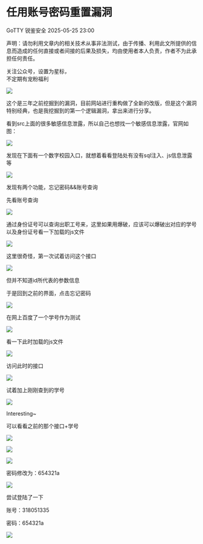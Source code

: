 #  任用账号密码重置漏洞   
GoTTY  锐鉴安全   2025-05-25 23:00  
  
声明：请勿利用文章内的相关技术从事非法测试，由于传播、利用此文所提供的信息而造成的任何直接或者间接的后果及损失，均由使用者本人负责，作者不为此承担任何责任。  
  
关注公众号，设置为星标，  
不定期有宠粉福利  
  
![](https://mmbiz.qpic.cn/mmbiz_png/RLTNmn7FBP5rET0TqLFfFsrcWIpMLCiaQYJnoNqT2KXyiaHCibcbDDbia1cxLUqMY4JkBjMlwNJmlialcnVicvHIPFqg/640?wx_fmt=png "")  
  
这个是三年之前挖掘到的漏洞，目前网站进行重构做了全新的改版，但是这个漏洞特别经典，也是我挖掘到的第一个逻辑漏洞，拿出来进行分享。  
  
看到src上面的很多敏感信息泄露，所以自己也想找一个敏感信息泄露，官网如图：  
  
![](https://mmbiz.qpic.cn/mmbiz_png/RLTNmn7FBP57sgRx7RP5bW2acDp4UxzUGUN64K4aSzecLDiafAjGnNic8gIRkvv6J6NWKh0pFfDvnDc9DfXxFibBw/640?wx_fmt=png&from=appmsg "")  
  
  
发现在下面有一个数字校园入口，就想着看看登陆处有没有sql注入、js信息泄露等  
  
![](https://mmbiz.qpic.cn/mmbiz_png/RLTNmn7FBP57sgRx7RP5bW2acDp4UxzUE6rubZaE2xIvdmAicWOZ4INd8BEYlCfibp04EjYsj781pwsOtzWbqeFw/640?wx_fmt=png&from=appmsg "")  
  
  
发现有两个功能，忘记密码&&账号查询  
  
先看账号查询  
  
![](https://mmbiz.qpic.cn/mmbiz_png/RLTNmn7FBP57sgRx7RP5bW2acDp4UxzUJFO6NF6XtjI2UXEJqdgej3VXMjcneg539nkXxacSFPMI3JUYo10gpQ/640?wx_fmt=png&from=appmsg "")  
  
  
通过身份证号可以查询出职工号来，这里如果用爆破，应该可以爆破出对应的学号以及身份证号看一下加载的js文件  
  
![](https://mmbiz.qpic.cn/mmbiz_png/RLTNmn7FBP57sgRx7RP5bW2acDp4UxzUg4pyWISwiaZ1ibsNRYugicloISwicYHzYj0oaric17RDp3zZvRic6icic2qibpg/640?wx_fmt=png&from=appmsg "")  
  
  
这里很奇怪，第一次试着访问这个接口  
  
![](https://mmbiz.qpic.cn/mmbiz_png/RLTNmn7FBP57sgRx7RP5bW2acDp4UxzUMLKmp9t05uazMqPUz7Mul0zD0fn0ibGmibQ1D2vNbvEyFwxgIv9N9UOg/640?wx_fmt=png&from=appmsg "")  
  
  
但并不知道id所代表的参数信息  
  
于是回到之前的界面，点击忘记密码  
  
![](https://mmbiz.qpic.cn/mmbiz_png/RLTNmn7FBP57sgRx7RP5bW2acDp4UxzU7mCbSeehLCty9jysDtQc0qRc1ia5RYENXqI48Fh5gZdia9ZIerz0picAg/640?wx_fmt=png&from=appmsg "")  
  
  
在网上百度了一个学号作为测试  
  
![](https://mmbiz.qpic.cn/mmbiz_png/RLTNmn7FBP57sgRx7RP5bW2acDp4UxzUSd7qkSS1jpjlWicicKGAP7fAVxQfTMiblqib4ib1kreqkzZOnPssFh2ia6icA/640?wx_fmt=png&from=appmsg "")  
  
  
看一下此时加载的js文件  
  
![](https://mmbiz.qpic.cn/mmbiz_png/RLTNmn7FBP57sgRx7RP5bW2acDp4UxzU71gTHuhJDcViahX95ZDgomiaV2UMNMMPL6nASSHiaXniakP6ZCb6ib5ibBLA/640?wx_fmt=png&from=appmsg "")  
  
  
访问此时的接口  
  
![](https://mmbiz.qpic.cn/mmbiz_png/RLTNmn7FBP57sgRx7RP5bW2acDp4UxzUNvlibzSmkInHAVhgyaqodgYIicjC7LnVl31zBbUicWbhc2QnQYVvvuhfg/640?wx_fmt=png&from=appmsg "")  
  
  
试着加上刚刚查到的学号  
  
![](https://mmbiz.qpic.cn/mmbiz_png/RLTNmn7FBP57sgRx7RP5bW2acDp4UxzUibb1rgLj6XicicOM6wzy6KG2jxcibHiaBOkoFZGRrB1YhPeWIjQzSYTAYpg/640?wx_fmt=png&from=appmsg "")  
  
  
Interesting~  
  
可以看看之前的那个接口+学号  
  
![](https://mmbiz.qpic.cn/mmbiz_png/RLTNmn7FBP57sgRx7RP5bW2acDp4UxzUKAnTicDAoVmVym8yxnr8lkbec4XFUOFc6WSIwibVzxKe9t3OBGv1aLPA/640?wx_fmt=png&from=appmsg "")  
  
  
![](https://mmbiz.qpic.cn/mmbiz_png/RLTNmn7FBP57sgRx7RP5bW2acDp4UxzUWCxibjLKTvuv0fhTqo5e0TlYpeQG7iaK6JiaaiaWUWib8wZocgYdhxrfbXg/640?wx_fmt=png&from=appmsg "")  
  
  
![](https://mmbiz.qpic.cn/mmbiz_png/RLTNmn7FBP57sgRx7RP5bW2acDp4UxzUZOXDCGxM4ru5Jho0T6XBtBlh6oX9bZcYjEmydj9RMynvTqPsLfjFrw/640?wx_fmt=png&from=appmsg "")  
  
  
密码修改为：654321a  
  
![](https://mmbiz.qpic.cn/mmbiz_png/RLTNmn7FBP57sgRx7RP5bW2acDp4UxzUfDz6saJ7Tz6kJEAgDfUtpsI2fZtLWQr7RoU7cS2GJXMMgP2aCRibvVg/640?wx_fmt=png&from=appmsg "")  
  
  
尝试登陆了一下  
  
账号：318051335  
  
密码：654321a  
  
![](https://mmbiz.qpic.cn/mmbiz_png/RLTNmn7FBP57sgRx7RP5bW2acDp4UxzUzuCDPZibrgs8DSJkPuaIwxrC92qYCBVc9hLeiceSEHgCwlP3gLLWPf0A/640?wx_fmt=png&from=appmsg "")  
  
  
  
